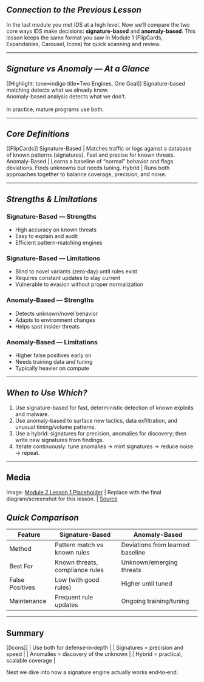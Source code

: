 ## **_Connection to the Previous Lesson_**

In the last module you met IDS at a high level. Now we’ll compare the two core ways IDS make decisions: **signature-based** and **anomaly-based**. This lesson keeps the same format you saw in Module 1 (FlipCards, Expandables, Carousel, Icons) for quick scanning and review.

---

## **_Signature vs Anomaly — At a Glance_**

[[Highlight: tone=indigo title=Two Engines, One Goal]]
Signature-based matching detects what we already know. <br>
Anomaly-based analysis detects what we don’t. <br><br>
In practice, mature programs use both.

---

## **_Core Definitions_**

[[FlipCards]]
Signature-Based | Matches traffic or logs against a database of known patterns (signatures). Fast and precise for known threats.
Anomaly-Based | Learns a baseline of “normal” behavior and flags deviations. Finds unknowns but needs tuning.
Hybrid | Runs both approaches together to balance coverage, precision, and noise.

---

## **_Strengths & Limitations_**

### **Signature-Based — Strengths**

- High accuracy on known threats
- Easy to explain and audit
- Efficient pattern-matching engines

### **Signature-Based — Limitations**

- Blind to novel variants (zero‑day) until rules exist
- Requires constant updates to stay current
- Vulnerable to evasion without proper normalization

### **Anomaly-Based — Strengths**

- Detects unknown/novel behavior
- Adapts to environment changes
- Helps spot insider threats

### **Anomaly-Based — Limitations**

- Higher false positives early on
- Needs training data and tuning
- Typically heavier on compute

---

## **_When to Use Which?_**

1. Use signature-based for fast, deterministic detection of known exploits and malware.
2. Use anomaly-based to surface new tactics, data exfiltration,
  and unusual timing/volume patterns.
3. Use a hybrid: signatures for precision, anomalies for discovery;
  then write new signatures from findings.
4. Iterate continuously: tune anomalies → mint signatures → reduce noise → repeat.

---

## **Media**

Image: [Module 2 Lesson 1 Placeholder](https://placehold.co/960x540?text=Module+2+Lesson+1) | Replace with the final diagram/screenshot for this lesson. | [Source](https://placehold.co)



## **_Quick Comparison_**

| Feature | Signature-Based | Anomaly-Based |
| --- | --- | --- |
| Method | Pattern match vs known rules | Deviations from learned baseline |
| Best For | Known threats, compliance rules | Unknown/emerging threats |
| False Positives | Low (with good rules) | Higher until tuned |
| Maintenance | Frequent rule updates | Ongoing training/tuning |

---

## **Summary**

[[Icons]]
 | Use both for defense‑in‑depth |
 | Signatures = precision and speed |
 | Anomalies = discovery of the unknown |
 | Hybrid = practical, scalable coverage |

Next we dive into how a signature engine actually works end‑to‑end.